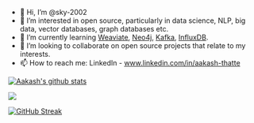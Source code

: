 - 👋 Hi, I’m @sky-2002 
- 👀 I’m interested in open source, particularly in data science, NLP, big data, vector databases, graph databases etc.
- 🌱 I’m currently learning [Weaviate](https://weaviate.io/), [Neo4j](https://neo4j.com/), [Kafka](https://kafka.apache.org/), [InfluxDB](https://www.influxdata.com/).
- 💞️ I’m looking to collaborate on open source projects that relate to my interests.
- 📫 How to reach me: LinkedIn - www.linkedin.com/in/aakash-thatte


[![Aakash's github stats](https://github-readme-stats.vercel.app/api?username=sky-2002&query_private=true)](https://github.com/sky-2002/github-readme-stats)

![](https://komarev.com/ghpvc/?username=sky-2002)

[![GitHub Streak](http://github-readme-streak-stats.herokuapp.com?user=sky-2002&theme=solarized-light)](https://git.io/streak-stats)
<!---
sky-2002/sky-2002 is a ✨ special ✨ repository because its `README.md` (this file) appears on your GitHub profile.
You can click the Preview link to take a look at your changes.
--->
